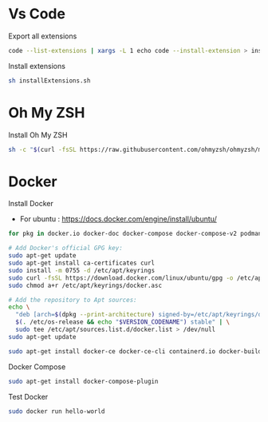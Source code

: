 # Vs Code

Export all extensions

```bash
code --list-extensions | xargs -L 1 echo code --install-extension > installExtensions.sh
```

Install extensions

```bash
sh installExtensions.sh
```

# Oh My ZSH

Install Oh My ZSH

```bash
sh -c "$(curl -fsSL https://raw.githubusercontent.com/ohmyzsh/ohmyzsh/master/tools/install.sh)"
```

# Docker

Install Docker

  - For ubuntu : https://docs.docker.com/engine/install/ubuntu/

```bash
for pkg in docker.io docker-doc docker-compose docker-compose-v2 podman-docker containerd runc; do sudo apt-get remove $pkg; done
```

```bash
# Add Docker's official GPG key:
sudo apt-get update
sudo apt-get install ca-certificates curl
sudo install -m 0755 -d /etc/apt/keyrings
sudo curl -fsSL https://download.docker.com/linux/ubuntu/gpg -o /etc/apt/keyrings/docker.asc
sudo chmod a+r /etc/apt/keyrings/docker.asc

# Add the repository to Apt sources:
echo \
  "deb [arch=$(dpkg --print-architecture) signed-by=/etc/apt/keyrings/docker.asc] https://download.docker.com/linux/ubuntu \
  $(. /etc/os-release && echo "$VERSION_CODENAME") stable" | \
  sudo tee /etc/apt/sources.list.d/docker.list > /dev/null
sudo apt-get update
```

```bash
sudo apt-get install docker-ce docker-ce-cli containerd.io docker-buildx-plugin docker-compose-plugin
```

Docker Compose

```bash
sudo apt-get install docker-compose-plugin
```

Test Docker

```bash
sudo docker run hello-world
```